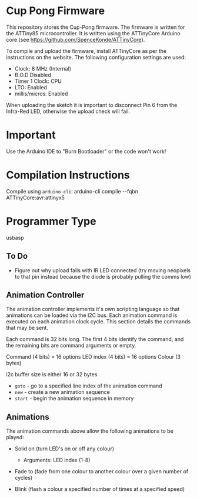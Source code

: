 # Cup Pong Firmware

This repository stores the Cup-Pong firmware. The firmware is written for the ATTiny85 microcontroller. It is written using the ATTinyCore Arduino core (see https://github.com/SpenceKonde/ATTinyCore).

To compile and upload the firmware, install ATTinyCore as per the instructions on the website. The following configuration settings are used:
 - Clock: 8 MHz (Internal)
 - B.O.D Disabled
 - Timer 1 Clock: CPU
 - LTO: Enabled
 - millis/micros: Enabled

When uploading the sketch it is important to disconnect Pin 6 from the Infra-Red LED, otherwise the upload check will fail.

# Important
Use the Arduino IDE to "Burn Bootloader" or the code won't work!

# Compilation Instructions

Compile using `arduino-cli`:
    arduino-cli compile --fqbn ATTinyCore:avr:attinyx5

# Programmer Type
usbasp

## To Do
 - Figure out why upload fails with IR LED connected (try moving neopixels to that pin instead because the diode is probably pulling the comms low)

## Animation Controller

The animation controller implements it's own scripting language so that animations can be loaded via the I2C bus. Each animation command is executed on each animation clock cycle. This section details the commands that may be sent.

Each command is 32 bits long. The first 4 bits identify the command, and the remaining bits are command arguments or empty.

Command (4 bits) = 16 options
LED index (4 bits) = 16 options
Colour (3 bytes)

i2c buffer size is either 16 or 32 bytes

 - `goto` - go to a specified line index of the animation command
 - `new` - create a new animation sequence
 - `start` - begin the animation sequence in memory

## Animations

The animation commands above allow the following animations to be played:
 - Solid on (turn LED's on or off any colour)
   - Arguments:
       LED index (1-8)
       
 - Fade to (fade from one colour to another colour over a given number of cycles)
 - Blink (flash a colour a specified number of times at a specified speed)
